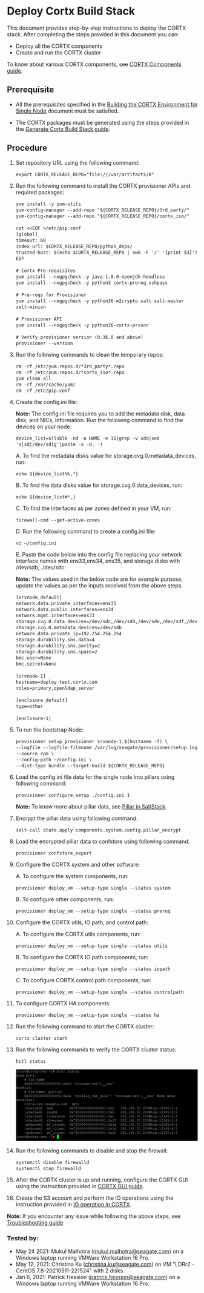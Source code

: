# Deploy Cortx Build Stack

This document provides step-by-step instructions to deploy the CORTX stack. After completing the steps provided in this document you can:

  - Deploy all the CORTX components
  - Create and run the CORTX cluster

To know about various CORTX components, see [CORTX Components guide](https://github.com/Seagate/cortx/blob/main/doc/Components.md).

## Prerequisite

- All the prerequisites specified in the [Building the CORTX Environment for Single Node](Building-CORTX-From-Source-for-SingleNode.md) document must be satisfied.

- The CORTX packages must be generated using the steps provided in the [Generate Cortx Build Stack guide](Generate-Cortx-Build-Stack.md).


## Procedure

1. Set repository URL using the following command:

   ```
   export CORTX_RELEASE_REPO="file:///var/artifacts/0"   
   ```

2. Run the following command to install the CORTX provisioner APIs and required packages:

   ```
   yum install -y yum-utils
   yum-config-manager --add-repo "${CORTX_RELEASE_REPO}/3rd_party/"
   yum-config-manager --add-repo "${CORTX_RELEASE_REPO}/cortx_iso/"

   cat <<EOF >/etc/pip.conf
   [global]
   timeout: 60
   index-url: $CORTX_RELEASE_REPO/python_deps/
   trusted-host: $(echo $CORTX_RELEASE_REPO | awk -F '/' '{print $3}')
   EOF

   # Cortx Pre-requisites
   yum install --nogpgcheck -y java-1.8.0-openjdk-headless
   yum install --nogpgcheck -y python3 cortx-prereq sshpass

   # Pre-reqs for Provisioner
   yum install --nogpgcheck -y python36-m2crypto salt salt-master salt-minion

   # Provisioner API
   yum install --nogpgcheck -y python36-cortx-prvsnr

   # Verify provisioner version (0.36.0 and above)
   provisioner --version
   ```

3. Run the following commands to clean the temporary repos:

   ```
   rm -rf /etc/yum.repos.d/*3rd_party*.repo
   rm -rf /etc/yum.repos.d/*cortx_iso*.repo
   yum clean all
   rm -rf /var/cache/yum/
   rm -rf /etc/pip.conf
   ```

4. Create the config.ini file:

     **Note:** The config.ini file requires you to add the metadata disk, data disk, and NICs, information. Run the following command to find the devices on your node:

   ```
   device_list=$(lsblk -nd -o NAME -e 11|grep -v sda|sed 's|sd|/dev/sd|g'|paste -s -d, -)
   ```

   A. To find the metadata disks value for storage.cvg.0.metadata_devices, run:

      ```  
      echo ${device_list%%,*}
      ```

   B. To find the data disks value for storage.cvg.0.data_devices, run:

      ```
      echo ${device_list#*,}
      ```

   C. To find the interfaces as per zones defined in your VM, run:

      ```
      firewall-cmd --get-active-zones
      ```

   D. Run the following command to create a config.ini file:

      ```
      vi ~/config.ini
      ```

   E. Paste the code below into the config file replacing your network interface names with ens33,ens34, ens35, and storage disks with /dev/sdb,../dev/sdc:
      
      **Note:** The values used in the below code are for example purpose, update the values as per the inputs received from the above steps.

      ```
      [srvnode_default]
      network.data.private_interfaces=ens35
      network.data.public_interfaces=ens34
      network.mgmt.interfaces=ens33
      storage.cvg.0.data_devices=/dev/sdc,/dev/sdd,/dev/sde,/dev/sdf,/dev/sdg,/dev/sdh,/dev/sdi,/dev/sdj
      storage.cvg.0.metadata_devices=/dev/sdb
      network.data.private_ip=192.254.254.254
      storage.durability.sns.data=4
      storage.durability.sns.parity=2
      storage.durability.sns.spare=2
      bmc.user=None
      bmc.secret=None

      [srvnode-1]
      hostname=deploy-test.cortx.com
      roles=primary,openldap_server

      [enclosure_default]
      type=other

      [enclosure-1]
      ```

5. To run the bootstrap Node:

   ```
   provisioner setup_provisioner srvnode-1:$(hostname -f) \
   --logfile --logfile-filename /var/log/seagate/provisioner/setup.log --source rpm \
   --config-path ~/config.ini \ 
   --dist-type bundle --target-build ${CORTX_RELEASE_REPO}
   ```

6. Load the config.ini file data for the single node into pillars using following command:

   ```
   provisioner configure_setup ./config.ini 1
   ```
   **Note:** To know more about pillar data, see [Pillar in SaltStack](https://docs.saltproject.io/en/latest/topics/tutorials/pillar.html).

7. Encrypt the pillar data using following command:

   ```
   salt-call state.apply components.system.config.pillar_encrypt
   ```

8. Load the encrypted pillar data to confstore using following command:

   ```
   provisioner confstore_export
   ```

9. Configure the CORTX system and other software:

   A. To configure the system components, run:

      ```
      provisioner deploy_vm --setup-type single --states system
      ```

   B. To configure other components, run:

      ```
      provisioner deploy_vm --setup-type single --states prereq
      ```

10. Configure the CORTX utils, IO path, and control path:

    A. To configure the CORTX utils components, run:

       ```
       provisioner deploy_vm --setup-type single --states utils
       ```

    B. To configure the CORTX IO path components, run:

       ```
       provisioner deploy_vm --setup-type single --states iopath
       ```

    C. To configure CORTX control path components, run:

       ```
       provisioner deploy_vm --setup-type single --states controlpath
       ```

11. To configure CORTX HA components:

    ```
    provisioner deploy_vm --setup-type single --states ha
    ```

12. Run the following command to start the CORTX cluster:

    ```
    cortx cluster start
    ```

13. Run the following commands to verify the CORTX cluster status:

    ```
    hctl status
    ```
    ![CORTX Cluster](https://github.com/Seagate/cortx/blob/main/doc/images/hctl_status_output.png)

14. Run the following commands to disable and stop the firewall:

    ```
    systemctl disable firewalld
    systemctl stop firewalld
    ```

15. After the CORTX cluster is up and running, configure the CORTX GUI using the instruction provided in [CORTX GUI guide](https://github.com/Seagate/cortx/blob/main/doc/Preboarding_and_Onboarding.rst).

16. Create the S3 account and perform the IO operations using the instruction provided in [IO operation in CORTX](https://github.com/Seagate/cortx/blob/main/doc/Performing_IO_Operations_Using_S3Client.rst).

**Note:** If you encounter any issue while following the above steps, see [Troubleshooting guide](https://github.com/Seagate/cortx/blob/main/doc/Troubleshooting.md)

### Tested by:

- May 24 2021: Mukul Malhotra (mukul.malhotra@seagate.com) on a Windows laptop running VMWare Workstation 16 Pro.
- May 12, 2021: Christina Ku (christina.ku@seagate.com) on VM "LDRr2 - CentOS 7.8-20210511-221524" with 2 disks.
- Jan 6, 2021: Patrick Hession (patrick.hession@seagate.com) on a Windows laptop running VMWare Workstation 16 Pro.
